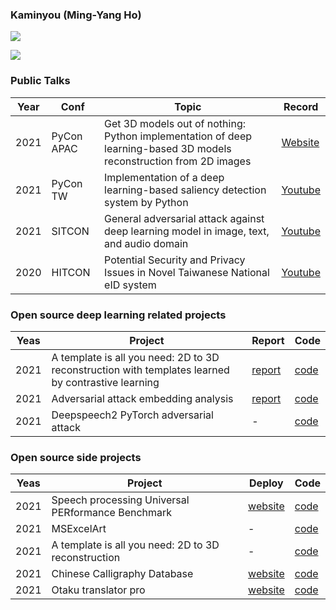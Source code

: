 ### Kaminyou (Ming-Yang Ho)
<p align="left"><img src=https://komarev.com/ghpvc/?username=kaminyou&color=dc143c></p>
<p align="left"><img src=https://github-readme-stats.vercel.app/api?username=kaminyou&show_icons=true&hide_border=true></p>

### Public Talks
Year | Conf | Topic | Record |
--- | --- | --- | --- |
2021 | PyCon APAC | Get 3D models out of nothing: Python implementation of deep learning-based 3D models reconstruction from 2D images | [Website](https://th.pycon.org/pages/speakers)
2021 | PyCon TW | Implementation of a deep learning-based saliency detection system by Python | [Youtube](https://www.youtube.com/watch?v=iRGEG-Lft40)
2021 | SITCON | General adversarial attack against deep learning model in image, text, and audio domain | [Youtube](https://www.youtube.com/watch?v=qTBt-jBcfoE)
2020 | HITCON | Potential Security and Privacy Issues in Novel Taiwanese National eID system | [Youtube](https://www.youtube.com/watch?v=xceL9rRYnEM)

### Open source deep learning related projects
Yeas | Project | Report | Code | 
--- | --- | --- | --- |
2021 | A template is all you need: 2D to 3D reconstruction with templates learned by contrastive learning | [report](https://github.com/Kaminyou/A-template-is-all-you-need/blob/main/report/109_2_3DDLCV_FINAL.pdf) | [code](https://github.com/Kaminyou/A-template-is-all-you-need)
2021 | Adversarial attack embedding analysis | [report](https://github.com/Kaminyou/Adversarial-attack-embedding-analysis/blob/master/report/report.pdf) | [code](https://github.com/Kaminyou/Adversarial-attack-embedding-analysis)
2021 | Deepspeech2 PyTorch adversarial attack | - | [code](https://github.com/Kaminyou/deepspeech2-pytorch-adversarial-attack)



### Open source side projects
Yeas | Project | Deploy | Code | 
--- | --- | --- | --- |
2021 | Speech processing Universal PERformance Benchmark | [website](https://superbbenchmark.org/) | [code](https://github.com/superbbenchmark/website-react)
2021 | MSExcelArt | - | [code](https://github.com/Kaminyou/MSExcelArt)
2021 | A template is all you need: 2D to 3D reconstruction | - | [code](https://github.com/Kaminyou/A-template-is-all-you-need)
2021 | Chinese Calligraphy Database | [website](https://kaminyou.com/Chinese-Calligraphy-Database-Crawler/) | [code](https://github.com/Kaminyou/Chinese-Calligraphy-Database-Crawler)
2021 | Otaku translator pro | [website](https://kaminyou.com/otaku-translator-pro/) | [code](https://github.com/Kaminyou/otaku-translator-pro)


<!--
**Kaminyou/Kaminyou** is a ✨ _special_ ✨ repository because its `README.md` (this file) appears on your GitHub profile.

Here are some ideas to get you started:

- 🔭 I’m currently working on ...
- 🌱 I’m currently learning ...
- 👯 I’m looking to collaborate on ...
- 🤔 I’m looking for help with ...
- 💬 Ask me about ...
- 📫 How to reach me: ...
- 😄 Pronouns: ...
- ⚡ Fun fact: ...
-->
